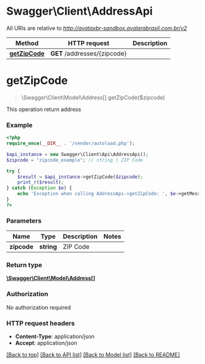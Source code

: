 # Swagger\Client\AddressApi

All URIs are relative to *http://avataxbr-sandbox.avalarabrasil.com.br/v2*

Method | HTTP request | Description
------------- | ------------- | -------------
[**getZipCode**](AddressApi.md#getZipCode) | **GET** /addresses/{zipcode} | 


# **getZipCode**
> \Swagger\Client\Model\Address[] getZipCode($zipcode)



This operation return address

### Example
```php
<?php
require_once(__DIR__ . '/vendor/autoload.php');

$api_instance = new Swagger\Client\Api\AddressApi();
$zipcode = "zipcode_example"; // string | ZIP Code

try {
    $result = $api_instance->getZipCode($zipcode);
    print_r($result);
} catch (Exception $e) {
    echo 'Exception when calling AddressApi->getZipCode: ', $e->getMessage(), PHP_EOL;
}
?>
```

### Parameters

Name | Type | Description  | Notes
------------- | ------------- | ------------- | -------------
 **zipcode** | **string**| ZIP Code |

### Return type

[**\Swagger\Client\Model\Address[]**](../Model/Address.md)

### Authorization

No authorization required

### HTTP request headers

 - **Content-Type**: application/json
 - **Accept**: application/json

[[Back to top]](#) [[Back to API list]](../../README.md#documentation-for-api-endpoints) [[Back to Model list]](../../README.md#documentation-for-models) [[Back to README]](../../README.md)

